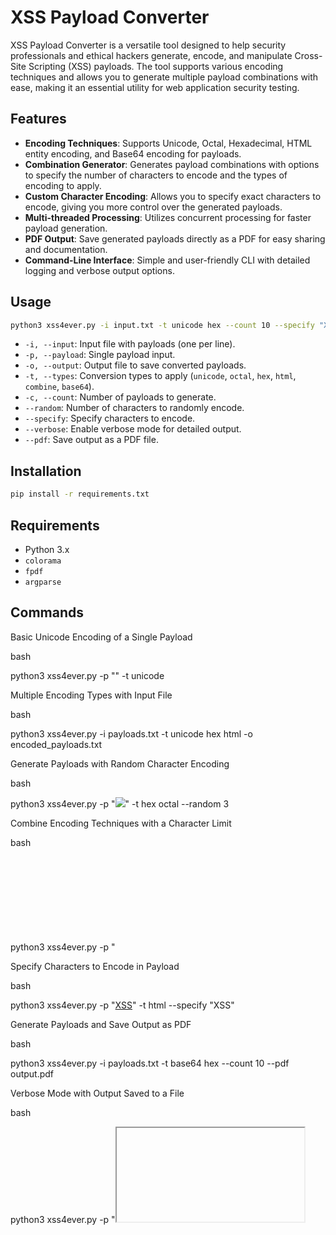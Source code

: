 # XSS Payload Converter

XSS Payload Converter is a versatile tool designed to help security professionals and ethical hackers generate, encode, and manipulate Cross-Site Scripting (XSS) payloads. The tool supports various encoding techniques and allows you to generate multiple payload combinations with ease, making it an essential utility for web application security testing.

## Features

- **Encoding Techniques**: Supports Unicode, Octal, Hexadecimal, HTML entity encoding, and Base64 encoding for payloads.
- **Combination Generator**: Generates payload combinations with options to specify the number of characters to encode and the types of encoding to apply.
- **Custom Character Encoding**: Allows you to specify exact characters to encode, giving you more control over the generated payloads.
- **Multi-threaded Processing**: Utilizes concurrent processing for faster payload generation.
- **PDF Output**: Save generated payloads directly as a PDF for easy sharing and documentation.
- **Command-Line Interface**: Simple and user-friendly CLI with detailed logging and verbose output options.

## Usage

```bash
python3 xss4ever.py -i input.txt -t unicode hex --count 10 --specify "XSS" --pdf output.pdf
```

- `-i, --input`: Input file with payloads (one per line).
- `-p, --payload`: Single payload input.
- `-o, --output`: Output file to save converted payloads.
- `-t, --types`: Conversion types to apply (`unicode`, `octal`, `hex`, `html`, `combine`, `base64`).
- `-c, --count`: Number of payloads to generate.
- `--random`: Number of characters to randomly encode.
- `--specify`: Specify characters to encode.
- `--verbose`: Enable verbose mode for detailed output.
- `--pdf`: Save output as a PDF file.

## Installation

```bash
pip install -r requirements.txt
```

## Requirements

- Python 3.x
- `colorama`
- `fpdf`
- `argparse`

## Commands

Basic Unicode Encoding of a Single Payload

bash

python3 xss4ever.py -p "<script>alert('XSS');</script>" -t unicode

Multiple Encoding Types with Input File

bash

python3 xss4ever.py -i payloads.txt -t unicode hex html -o encoded_payloads.txt

Generate Payloads with Random Character Encoding

bash

python3 xss4ever.py -p "<img src='x' onerror='alert(1)'>" -t hex octal --random 3

Combine Encoding Techniques with a Character Limit

bash

python3 xss4ever.py -p "<svg onload=alert(1)>" -t combine --random 5 -c 20

Specify Characters to Encode in Payload

bash

python3 xss4ever.py -p "<a href='javascript:alert(1)'>XSS</a>" -t html --specify "XSS"

Generate Payloads and Save Output as PDF

bash

python3 xss4ever.py -i payloads.txt -t base64 hex --count 10 --pdf output.pdf

Verbose Mode with Output Saved to a File

bash

python3 xss4ever.py -p "<iframe src='javascript:alert(1)'>" -t unicode -o result.txt --verbose

Custom Character Encoding with Limited Combinations

bash

python3 xss4ever.py -p "<img src=x onerror=alert('XSS')>" -t combine html --specify "XSS" --count 5

Base64 Encoding with PDF Output

bash

python3 xss4ever.py -p "<body onload=alert('XSS')>" -t base64 --pdf base64_payloads.pdf

Multi-Threaded Payload Generation from File

bash

python3 xss4ever.py -i input.txt -t unicode octal combine --count 50 --random 10 -o output.txt


## Contributing

Feel free to fork the repository, make changes, and submit a pull request. Any contributions to improve the tool or add new features are welcome.

